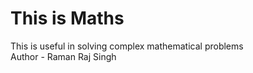# This is Maths
This is useful in solving complex mathematical problems
<br>
Author - Raman Raj Singh
